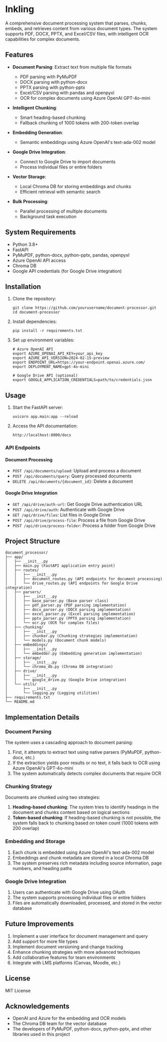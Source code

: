 # Inkling

A comprehensive document processing system that parses, chunks, embeds, and retrieves content from various document types. The system supports PDF, DOCX, PPTX, and Excel/CSV files, with intelligent OCR capabilities for complex documents.

## Features

- **Document Parsing**: Extract text from multiple file formats
  - PDF parsing with PyMuPDF
  - DOCX parsing with python-docx
  - PPTX parsing with python-pptx
  - Excel/CSV parsing with pandas and openpyxl
  - OCR for complex documents using Azure OpenAI GPT-4o-mini

- **Intelligent Chunking**:
  - Smart heading-based chunking
  - Fallback chunking of 1000 tokens with 200-token overlap

- **Embedding Generation**:
  - Semantic embeddings using Azure OpenAI's text-ada-002 model

- **Google Drive Integration**:
  - Connect to Google Drive to import documents
  - Process individual files or entire folders

- **Vector Storage**:
  - Local Chroma DB for storing embeddings and chunks
  - Efficient retrieval with semantic search

- **Bulk Processing**:
  - Parallel processing of multiple documents
  - Background task execution

## System Requirements

- Python 3.8+
- FastAPI
- PyMuPDF, python-docx, python-pptx, pandas, openpyxl
- Azure OpenAI API access
- Chroma DB
- Google API credentials (for Google Drive integration)

## Installation

1. Clone the repository:
   ```
   git clone https://github.com/yourusername/document-processor.git
   cd document-processor
   ```

2. Install dependencies:
   ```
   pip install -r requirements.txt
   ```

3. Set up environment variables:
   ```
   # Azure OpenAI API
   export AZURE_OPENAI_API_KEY=your_api_key
   export AZURE_API_VERSION=2024-02-15-preview
   export ENDPOINT_URL=https://your-endpoint.openai.azure.com/
   export DEPLOYMENT_NAME=gpt-4o-mini
   
   # Google Drive API (optional)
   export GOOGLE_APPLICATION_CREDENTIALS=path/to/credentials.json
   ```

## Usage

1. Start the FastAPI server:
   ```
   uvicorn app.main:app --reload
   ```

2. Access the API documentation:
   ```
   http://localhost:8000/docs
   ```

### API Endpoints

#### Document Processing

- `POST /api/documents/upload`: Upload and process a document
- `POST /api/documents/query`: Query processed documents
- `DELETE /api/documents/{document_id}`: Delete a document

#### Google Drive Integration

- `GET /api/drive/auth-url`: Get Google Drive authentication URL
- `POST /api/drive/auth`: Authenticate with Google Drive
- `GET /api/drive/files`: List files in Google Drive
- `POST /api/drive/process-file`: Process a file from Google Drive
- `POST /api/drive/process-folder`: Process a folder from Google Drive

## Project Structure

```
document_processor/
├── app/
│   ├── __init__.py
│   ├── main.py (FastAPI application entry point)
│   ├── routes/
│   │   ├── __init__.py
│   │   ├── document_routes.py (API endpoints for document processing)
│   │   └── drive_routes.py (API endpoints for Google Drive integration)
│   ├── parsers/
│   │   ├── __init__.py
│   │   ├── base_parser.py (Base parser class)
│   │   ├── pdf_parser.py (PDF parsing implementation)
│   │   ├── docx_parser.py (DOCX parsing implementation)
│   │   ├── excel_parser.py (Excel parsing implementation)
│   │   ├── pptx_parser.py (PPTX parsing implementation)
│   │   └── ocr.py (OCR for complex files)
│   ├── chunking/
│   │   ├── __init__.py
│   │   ├── chunker.py (Chunking strategies implementation)
│   │   └── models.py (Document chunk models)
│   ├── embeddings/
│   │   ├── __init__.py
│   │   └── embedder.py (Embedding generation implementation)
│   ├── storage/
│   │   ├── __init__.py
│   │   └── chroma_db.py (Chroma DB integration)
│   ├── drive/
│   │   ├── __init__.py
│   │   └── google_drive.py (Google Drive integration)
│   └── utils/
│       ├── __init__.py
│       └── logging.py (Logging utilities)
├── requirements.txt
└── README.md
```

## Implementation Details

### Document Parsing

The system uses a cascading approach to document parsing:

1. First, it attempts to extract text using native parsers (PyMuPDF, python-docx, etc.)
2. If the extraction yields poor results or no text, it falls back to OCR using Azure OpenAI's GPT-4o-mini
3. The system automatically detects complex documents that require OCR

### Chunking Strategy

Documents are chunked using two strategies:

1. **Heading-based chunking**: The system tries to identify headings in the document and chunks content based on logical sections
2. **Token-based chunking**: If heading-based chunking is not possible, the system falls back to chunking based on token count (1000 tokens with 200 overlap)

### Embedding and Storage

1. Each chunk is embedded using Azure OpenAI's text-ada-002 model
2. Embeddings and chunk metadata are stored in a local Chroma DB
3. The system preserves rich metadata including source information, page numbers, and heading paths

### Google Drive Integration

1. Users can authenticate with Google Drive using OAuth
2. The system supports processing individual files or entire folders
3. Files are automatically downloaded, processed, and stored in the vector database

## Future Improvements

1. Implement a user interface for document management and query
2. Add support for more file types
3. Implement document versioning and change tracking
4. Enhance chunking strategies with more advanced techniques
5. Add collaborative features for team environments
6. Integrate with LMS platforms (Canvas, Moodle, etc.)

## License

MIT License

## Acknowledgements

- OpenAI and Azure for the embedding and OCR models
- The Chroma DB team for the vector database
- The developers of PyMuPDF, python-docx, python-pptx, and other libraries used in this project